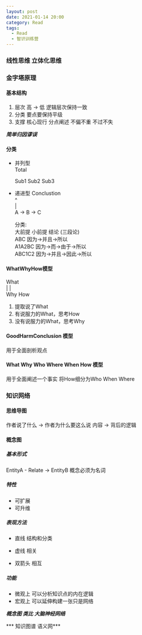 ```yaml
---
layout: post
date: 2021-01-14 20:00
category: Read
tags:
  - Read
  - 智识训练营
---
```


### 线性思维 立体化思维


### 金字塔原理
#### 基本结构
1. 层次 高 -> 低
   逻辑层次保持一致
2. 分类 
   要点要保持平级
3. 支撑
   核心现行
   分点阐述
   不偏不重
   不过不失

***简单归因谬误***

#### 分类
- 并列型  
          Total  

  Sub1 Sub2 Sub3   

- 递进型
    Conclustion  
              ^  
              |  
      A -> B ->  C  

  分类:  
  大前提 小前提 结论 (三段论)  
  ABC 因为->并且->所以  
  A1A2BC 因为->而->由于->所以  
  ABC1C2 因为->并且->因此->所以  


#### WhatWhyHow模型
What  
|     |  
Why How

1. 提取说了What
2. 有说服力的What，思考How
3. 没有说服力的What，思考Why

#### GoodHarmConclusion 模型
用于全面剖析观点

#### What Why Who Where When How 模型
用于全面阐述一个事实 
将How细分为Who When Where

### 知识网络
#### 思维导图
作者说了什么 -> 作者为什么要这么说
 内容 -> 背后的逻辑

#### 概念图

##### 基本形式     

EntityA  - Relate -> EntityB 概念必须为名词

##### 特性

- 可扩展
- 可升维

##### 表现方法

- 直线 结构和分类

- 虚线  相关
- 双箭头 相互

##### 功能

- 微观上 可以分析知识点的内在逻辑
- 宏观上 可以延伸构建一张只是网络

***概念图 类比 大脑神经网络***

*** 知识图谱  语义网***
